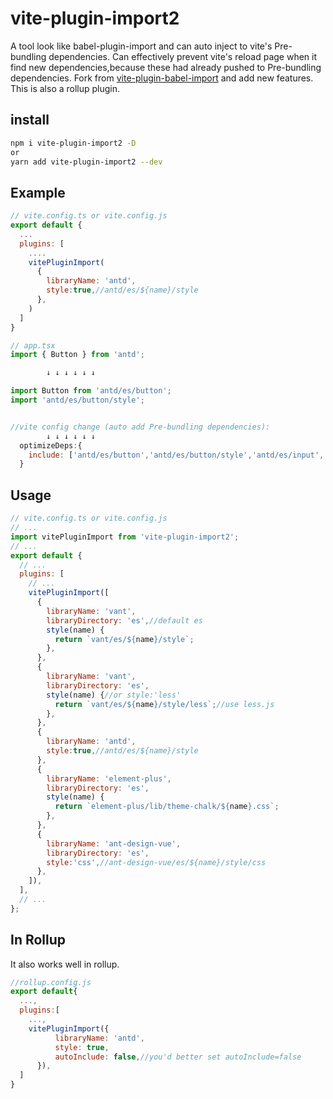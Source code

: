 # vite-plugin-import2

A tool look like babel-plugin-import and can auto inject to vite's Pre-bundling dependencies.
Can effectively prevent vite's reload page when it find new dependencies,because these had already pushed to Pre-bundling dependencies.
Fork from [vite-plugin-babel-import](https://www.npmjs.com/package/vite-plugin-babel-import "vite-plugin-babel-import") and add new features.
This is also a rollup plugin.

## install

```bash
npm i vite-plugin-import2 -D
or
yarn add vite-plugin-import2 --dev
```

## Example

```js
// vite.config.ts or vite.config.js
export default {
  ...
  plugins: [
    ....
    vitePluginImport(
      {
        libraryName: 'antd',
        style:true,//antd/es/${name}/style
      },
    )
  ]
}

// app.tsx
import { Button } from 'antd';

        ↓ ↓ ↓ ↓ ↓ ↓

import Button from 'antd/es/button';
import 'antd/es/button/style';


//vite config change (auto add Pre-bundling dependencies):
        ↓ ↓ ↓ ↓ ↓ ↓
  optimizeDeps:{
    include: ['antd/es/button','antd/es/button/style','antd/es/input','antd/es/input/style',...]
  }
```

## Usage

```js
// vite.config.ts or vite.config.js
// ...
import vitePluginImport from 'vite-plugin-import2';
// ...
export default {
  // ...
  plugins: [
    // ...
    vitePluginImport([
      {
        libraryName: 'vant',
        libraryDirectory: 'es',//default es
        style(name) {
          return `vant/es/${name}/style`;
        },
      },
      {
        libraryName: 'vant',
        libraryDirectory: 'es',
        style(name) {//or style:'less'
          return `vant/es/${name}/style/less`;//use less.js
        },
      },
      {
        libraryName: 'antd',
        style:true,//antd/es/${name}/style
      },
      {
        libraryName: 'element-plus',
        libraryDirectory: 'es',
        style(name) {
          return `element-plus/lib/theme-chalk/${name}.css`;
        },
      },
      {
        libraryName: 'ant-design-vue',
        libraryDirectory: 'es',
        style:'css',//ant-design-vue/es/${name}/style/css
      },
    ]),
  ],
  // ...
};
```
## In Rollup
It also works well in rollup.

```js
//rollup.config.js
export default{
  ...,
  plugins:[
    ...,
    vitePluginImport({
          libraryName: 'antd',
          style: true,
          autoInclude: false,//you'd better set autoInclude=false
      }),
  ]
}

```